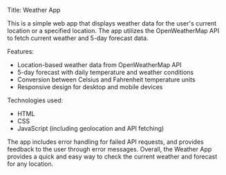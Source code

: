 Title: Weather App

This is a simple web app that displays weather data for the user's current location or a specified location. The app utilizes the OpenWeatherMap API to fetch current weather and 5-day forecast data. 

Features:
- Location-based weather data from OpenWeatherMap API
- 5-day forecast with daily temperature and weather conditions
- Conversion between Celsius and Fahrenheit temperature units
- Responsive design for desktop and mobile devices

Technologies used:
- HTML
- CSS
- JavaScript (including geolocation and API fetching)

The app includes error handling for failed API requests, and provides feedback to the user through error messages. Overall, the Weather App provides a quick and easy way to check the current weather and forecast for any location.
